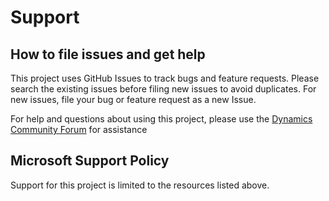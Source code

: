 # Support

## How to file issues and get help  

This project uses GitHub Issues to track bugs and feature requests. Please search the existing 
issues before filing new issues to avoid duplicates.  For new issues, file your bug or 
feature request as a new Issue.

For help and questions about using this project, please use the [Dynamics Community Forum](https://community.dynamics.com/365/dynamics-365-intelligent-order-management/f/dynamics-365-intelligent-order-management-forum) for assistance 

## Microsoft Support Policy  

Support for this project is limited to the resources listed above.
